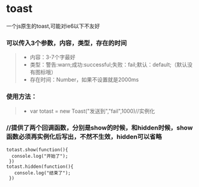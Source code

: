 # toast
一个js原生的toast,可能对ie6以下不友好
### 可以传入3个参数，内容，类型，存在的时间
> * 内容：3-7个字最好
> * 类型：警告:warn;成功:successful;失败：fail;默认：default;（默认没有图标哦）
> * 存在时间：Number，如果不设置就是2000ms
### 使用方法：
> * var totast = new Toast("发送到","fail",1000)//实例化
### //提供了两个回调函数，分别是show的时候，和hidden时候，show函数必须再实例化后写出，不然不生效，hidden可以省略

    totast.show(function(){
      console.log("开始了");
     })
    totast.hidden(function(){
       console.log("结束了");
     })
